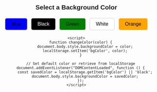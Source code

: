 <!DOCTYPE html>
<html lang="en">
<head>
    <meta charset="UTF-8">
    <meta name="viewport" content="width=device-width, initial-scale=1.0">
    <title>Color Picker</title>
    <style>
        body {
            transition: background-color 0.5s;
            text-align: center;
            font-family: Arial, sans-serif;
            padding: 20px;
        }
        .color-btn {
            padding: 10px 20px;
            margin: 5px;
            border: none;
            cursor: pointer;
            font-size: 16px;
            border-radius: 5px;
        }
    </style>
</head>
<body>
    <h2>Select a Background Color</h2>
    <button class="color-btn" style="background-color: blue;" onclick="changeColor('blue')">Blue</button>
    <button class="color-btn" style="background-color: black; color: white;" onclick="changeColor('black')">Black</button>
    <button class="color-btn" style="background-color: green;" onclick="changeColor('green')">Green</button>
    <button class="color-btn" style="background-color: white; border: 1px solid #ccc;" onclick="changeColor('white')">White</button>
    <button class="color-btn" style="background-color: orange;" onclick="changeColor('orange')">Orange</button>

    <script>
        function changeColor(color) {
            document.body.style.backgroundColor = color;
            localStorage.setItem('bgColor', color);
        }

        // Set default color or retrieve from localStorage
        document.addEventListener("DOMContentLoaded", function () {
            const savedColor = localStorage.getItem('bgColor') || 'black';
            document.body.style.backgroundColor = savedColor;
        });
    </script>
</body>
</html>
